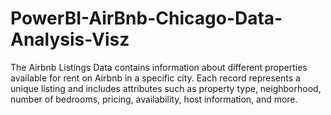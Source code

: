 # PowerBI-AirBnb-Chicago-Data-Analysis-Visz
The Airbnb Listings Data contains information about different properties available for rent on Airbnb in a specific city. Each record represents a unique listing and includes attributes such as property type, neighborhood, number of bedrooms, pricing, availability, host information, and more.
